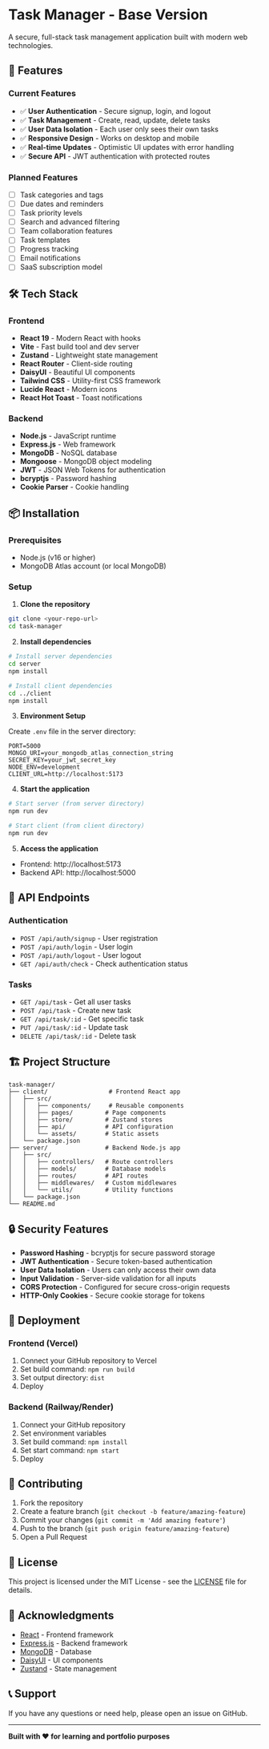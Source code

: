 # Task Manager - Base Version

A secure, full-stack task management application built with modern web technologies.

## 🚀 Features

### Current Features
- ✅ **User Authentication** - Secure signup, login, and logout
- ✅ **Task Management** - Create, read, update, delete tasks
- ✅ **User Data Isolation** - Each user only sees their own tasks
- ✅ **Responsive Design** - Works on desktop and mobile
- ✅ **Real-time Updates** - Optimistic UI updates with error handling
- ✅ **Secure API** - JWT authentication with protected routes

### Planned Features
- [ ] Task categories and tags
- [ ] Due dates and reminders
- [ ] Task priority levels
- [ ] Search and advanced filtering
- [ ] Team collaboration features
- [ ] Task templates
- [ ] Progress tracking
- [ ] Email notifications
- [ ] SaaS subscription model

## 🛠️ Tech Stack

### Frontend
- **React 19** - Modern React with hooks
- **Vite** - Fast build tool and dev server
- **Zustand** - Lightweight state management
- **React Router** - Client-side routing
- **DaisyUI** - Beautiful UI components
- **Tailwind CSS** - Utility-first CSS framework
- **Lucide React** - Modern icons
- **React Hot Toast** - Toast notifications

### Backend
- **Node.js** - JavaScript runtime
- **Express.js** - Web framework
- **MongoDB** - NoSQL database
- **Mongoose** - MongoDB object modeling
- **JWT** - JSON Web Tokens for authentication
- **bcryptjs** - Password hashing
- **Cookie Parser** - Cookie handling

## 📦 Installation

### Prerequisites
- Node.js (v16 or higher)
- MongoDB Atlas account (or local MongoDB)

### Setup

1. **Clone the repository**
```bash
git clone <your-repo-url>
cd task-manager
```

2. **Install dependencies**
```bash
# Install server dependencies
cd server
npm install

# Install client dependencies
cd ../client
npm install
```

3. **Environment Setup**

Create `.env` file in the server directory:
```env
PORT=5000
MONGO_URI=your_mongodb_atlas_connection_string
SECRET_KEY=your_jwt_secret_key
NODE_ENV=development
CLIENT_URL=http://localhost:5173
```

4. **Start the application**
```bash
# Start server (from server directory)
npm run dev

# Start client (from client directory)
npm run dev
```

5. **Access the application**
- Frontend: http://localhost:5173
- Backend API: http://localhost:5000

## 🔧 API Endpoints

### Authentication
- `POST /api/auth/signup` - User registration
- `POST /api/auth/login` - User login
- `POST /api/auth/logout` - User logout
- `GET /api/auth/check` - Check authentication status

### Tasks
- `GET /api/task` - Get all user tasks
- `POST /api/task` - Create new task
- `GET /api/task/:id` - Get specific task
- `PUT /api/task/:id` - Update task
- `DELETE /api/task/:id` - Delete task

## 🏗️ Project Structure

```
task-manager/
├── client/                 # Frontend React app
│   ├── src/
│   │   ├── components/     # Reusable components
│   │   ├── pages/         # Page components
│   │   ├── store/         # Zustand stores
│   │   ├── api/           # API configuration
│   │   └── assets/        # Static assets
│   └── package.json
├── server/                # Backend Node.js app
│   ├── src/
│   │   ├── controllers/   # Route controllers
│   │   ├── models/        # Database models
│   │   ├── routes/        # API routes
│   │   ├── middlewares/   # Custom middlewares
│   │   └── utils/         # Utility functions
│   └── package.json
└── README.md
```

## 🔒 Security Features

- **Password Hashing** - bcryptjs for secure password storage
- **JWT Authentication** - Secure token-based authentication
- **User Data Isolation** - Users can only access their own data
- **Input Validation** - Server-side validation for all inputs
- **CORS Protection** - Configured for secure cross-origin requests
- **HTTP-Only Cookies** - Secure cookie storage for tokens

## 🚀 Deployment

### Frontend (Vercel)
1. Connect your GitHub repository to Vercel
2. Set build command: `npm run build`
3. Set output directory: `dist`
4. Deploy

### Backend (Railway/Render)
1. Connect your GitHub repository
2. Set environment variables
3. Set build command: `npm install`
4. Set start command: `npm start`
5. Deploy

## 🤝 Contributing

1. Fork the repository
2. Create a feature branch (`git checkout -b feature/amazing-feature`)
3. Commit your changes (`git commit -m 'Add amazing feature'`)
4. Push to the branch (`git push origin feature/amazing-feature`)
5. Open a Pull Request

## 📝 License

This project is licensed under the MIT License - see the [LICENSE](LICENSE) file for details.

## 🙏 Acknowledgments

- [React](https://reactjs.org/) - Frontend framework
- [Express.js](https://expressjs.com/) - Backend framework
- [MongoDB](https://www.mongodb.com/) - Database
- [DaisyUI](https://daisyui.com/) - UI components
- [Zustand](https://github.com/pmndrs/zustand) - State management

## 📞 Support

If you have any questions or need help, please open an issue on GitHub.

---

**Built with ❤️ for learning and portfolio purposes** 